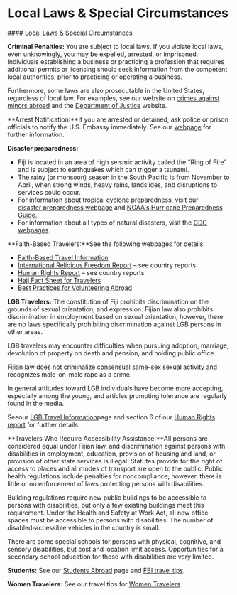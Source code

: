 # Local Laws & Special Circumstances

[#### Local Laws & Special Circumstances](javascript:void(0); "Local Laws & Special Circumstances")

**Criminal Penalties:** You are subject to local laws. If you violate local laws, even unknowingly, you may be expelled, arrested, or imprisoned. Individuals establishing a business or practicing a profession that requires additional permits or licensing should seek information from the competent local authorities, prior to practicing or operating a business.

Furthermore, some laws are also prosecutable in the United States, regardless of local law. For examples, see our website on [crimes against minors abroad](http://travel.state.gov/content/passports/en/emergencies/arrest/criminalpenalties.html) and the [Department of Justice](https://travel.state.gov/content/travel/en/international-travel/International-Travel-Country-Information-Pages/Fiji.html#ExternalPopup) website.

**Arrest Notification:**If you are arrested or detained, ask police or prison officials to notify the U.S. Embassy immediately. See our [webpage](https://fj.usembassy.gov/arrest-of-a-u-s-citizen/) for further information.

**Disaster preparedness:**

* Fiji is located in an area of high seismic activity called the “Ring of Fire” and is subject to earthquakes which can trigger a tsunami.
* The rainy (or monsoon) season in the South Pacific is from November to April, when strong winds, heavy rains, landslides, and disruptions to services could occur.
* For information about tropical cyclone preparedness, visit our [disaster preparedness webpage](https://travel.state.gov/content/travel/en/international-travel/before-you-go/crisis_and_disaster_abroad_be_ready.html) and [NOAA's Hurricane Preparedness Guide.](https://travel.state.gov/content/travel/en/international-travel/International-Travel-Country-Information-Pages/Fiji.html#ExternalPopup)
* For information about all types of natural disasters, visit the [CDC webpages](https://travel.state.gov/content/travel/en/international-travel/International-Travel-Country-Information-Pages/Fiji.html#ExternalPopup).

**Faith-Based Travelers:**See the following webpages for details:

* [Faith-Based Travel Information](https://travel.state.gov/content/passports/en/go/faith-based-travel.html)
* [International Religious Freedom Report](http://www.state.gov/j/drl/irf/rpt/index.htm) – see country reports
* [Human Rights Report](http://www.state.gov/j/drl/rls/hrrpt/) – see country reports
* [Hajj Fact Sheet for Travelers](http://travel.state.gov/content/passports/en/go/Hajj.html)
* [Best Practices for Volunteering Abroad](https://travel.state.gov/content/passports/en/go/volunteer.html)

**LGB Travelers:** The constitution of Fiji prohibits discrimination on the grounds of sexual orientation, and expression. Fijian law also prohibits discrimination in employment based on sexual orientation; however, there are no laws specifically prohibiting discrimination against LGB persons in other areas.

LGB travelers may encounter difficulties when pursuing adoption, marriage, devolution of property on death and pension, and holding public office.

Fijian law does not criminalize consensual same-sex sexual activity and recognizes male-on-male rape as a crime.

In general attitudes toward LGB individuals have become more accepting, especially among the young, and articles promoting tolerance are regularly found in the media.

Seeour [LGB Travel Information](http://travel.state.gov/content/passports/english/go/lgbt.html)page and section 6 of our [Human Rights report](http://www.state.gov/j/drl/rls/hrrpt/) for further details.

**Travelers Who Require Accessibility Assistance:**All persons are considered equal under Fijian law, and discrimination against persons with disabilities in employment, education, provision of housing and land, or provision of other state services is illegal. Statutes provide for the right of access to places and all modes of transport are open to the public. Public health regulations include penalties for noncompliance; however, there is little or no enforcement of laws protecting persons with disabilities.

Building regulations require new public buildings to be accessible to persons with disabilities, but only a few existing buildings meet this requirement. Under the Health and Safety at Work Act, all new office spaces must be accessible to persons with disabilities. The number of disabled-accessible vehicles in the country is small.

There are some special schools for persons with physical, cognitive, and sensory disabilities, but cost and location limit access. Opportunities for a secondary school education for those with disabilities are very limited.

**Students:** See our [Students Abroad](http://travel.state.gov/content/studentsabroad/en.html) page and [FBI travel tips](https://travel.state.gov/content/travel/en/international-travel/International-Travel-Country-Information-Pages/Fiji.html#ExternalPopup).

**Women Travelers:** See our travel tips for [Women Travelers](http://travel.state.gov/content/passports/english/go/Women.html).